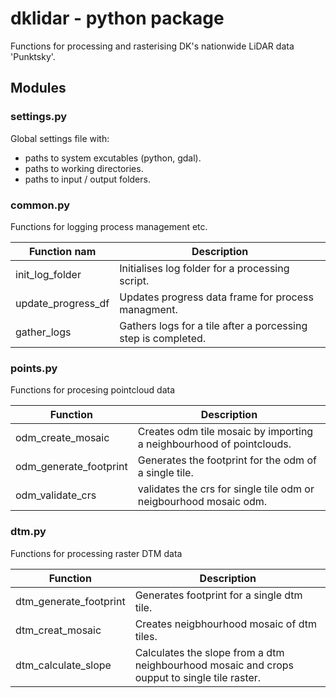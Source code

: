# dklidar - python package 
Functions for processing and rasterising DK's nationwide LiDAR data 'Punktsky'.

## Modules

### settings.py
Global settings file with:
- paths to system excutables (python, gdal).
- paths to working directories.
- paths to input / output folders.

### common.py
Functions for logging process management etc.

Function nam| Description
--- | ---
init_log_folder | Initialises log folder for a processing script.
update_progress_df | Updates progress data frame for process managment.
gather_logs | Gathers logs for a tile after a porcessing step is completed.

### points.py
Functions for procesing pointcloud data

Function | Description
--- | ---
odm_create_mosaic | Creates odm tile mosaic by importing a neighbourhood of pointclouds.
odm_generate_footprint | Generates the footprint for the odm of a single tile.
odm_validate_crs | validates the crs for single tile odm or neigbourhood mosaic odm.

### dtm.py
Functions for processing raster DTM data

Function | Description
--- | ---
dtm_generate_footprint | Generates footprint for a single dtm tile.
dtm_creat_mosaic | Creates neigbhourhood mosaic of dtm tiles.
dtm_calculate_slope | Calculates the slope from a dtm neighbourhood mosaic and crops oupput to single tile raster.
